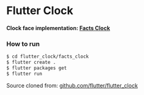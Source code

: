 # Flutter Clock

#### Clock face implementation: [Facts Clock](facts_clock)

### How to run

```bash
$ cd flutter_clock/facts_clock
$ flutter create .
$ flutter packages get
$ flutter run
```

Source cloned from: [github.com/flutter/flutter_clock](https://github.com/flutter/flutter_clock)
